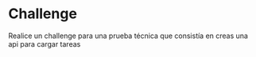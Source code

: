 # Challenge
Realice un challenge para una prueba técnica que consistía en creas una api para cargar tareas
